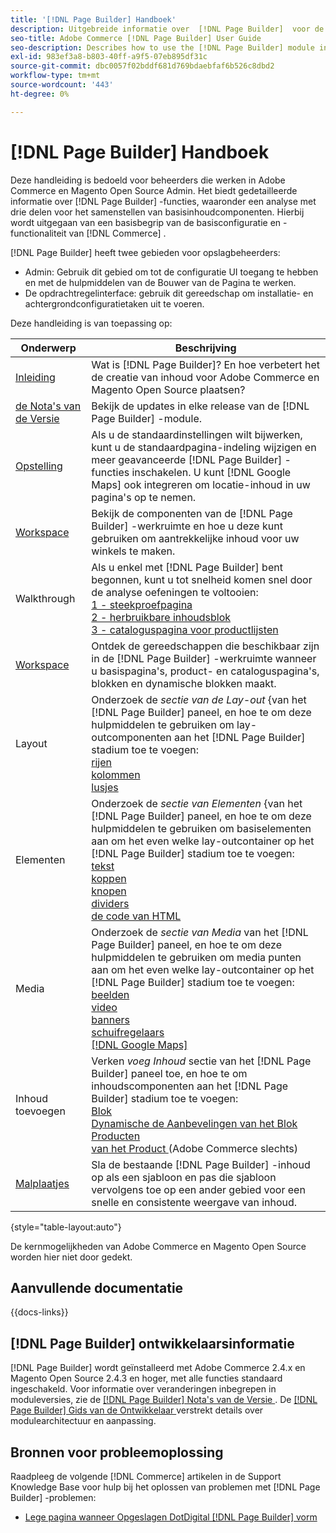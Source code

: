 ```yaml
---
title: '[!DNL Page Builder] Handboek'
description: Uitgebreide informatie over  [!DNL Page Builder]  voor de beheerders van Adobe Commerce en van Magento Open Source.
seo-title: Adobe Commerce [!DNL Page Builder] User Guide
seo-description: Describes how to use the [!DNL Page Builder] module in Adobe Commerce or Magento Open Source.
exl-id: 983ef3a8-b803-40ff-a9f5-07eb895df31c
source-git-commit: dbc0057f02bddf681d769bdaebfaf6b526c8dbd2
workflow-type: tm+mt
source-wordcount: '443'
ht-degree: 0%

---
```


# [!DNL Page Builder] Handboek

Deze handleiding is bedoeld voor beheerders die werken in Adobe Commerce en Magento Open Source Admin. Het biedt gedetailleerde informatie over [!DNL Page Builder] -functies, waaronder een analyse met drie delen voor het samenstellen van basisinhoudcomponenten. Hierbij wordt uitgegaan van een basisbegrip van de basisconfiguratie en -functionaliteit van [!DNL Commerce] .

[!DNL Page Builder] heeft twee gebieden voor opslagbeheerders:

- Admin: Gebruik dit gebied om tot de configuratie UI toegang te hebben en met de hulpmiddelen van de Bouwer van de Pagina te werken.
- De opdrachtregelinterface: gebruik dit gereedschap om installatie- en achtergrondconfiguratietaken uit te voeren.

Deze handleiding is van toepassing op:

| Onderwerp | Beschrijving |
| ------- | ----------- |
| [ Inleiding ](introduction.md) | Wat is [!DNL Page Builder]? En hoe verbetert het de creatie van inhoud voor Adobe Commerce en Magento Open Source plaatsen? |
| [ de Nota&#39;s van de Versie ](release-notes.md) | Bekijk de updates in elke release van de [!DNL Page Builder] -module. |
| [ Opstelling ](setup.md) | Als u de standaardinstellingen wilt bijwerken, kunt u de standaardpagina-indeling wijzigen en meer geavanceerde [!DNL Page Builder] -functies inschakelen. U kunt [!DNL Google Maps] ook integreren om locatie-inhoud in uw pagina&#39;s op te nemen. |
| [ Workspace ](workspace.md) | Bekijk de componenten van de [!DNL Page Builder] -werkruimte en hoe u deze kunt gebruiken om aantrekkelijke inhoud voor uw winkels te maken. |
| Walkthrough | Als u enkel met [!DNL Page Builder] bent begonnen, kunt u tot snelheid komen snel door de analyse oefeningen te voltooien:<br>[ 1 - steekproefpagina ](1-simple-page.md)<br>[ 2 - herbruikbare inhoudsblok ](2-blocks.md)<br>[ 3 - cataloguspagina voor productlijsten ](3-catalog-content.md) |
| [ Workspace ](workspace.md) | Ontdek de gereedschappen die beschikbaar zijn in de [!DNL Page Builder] -werkruimte wanneer u basispagina&#39;s, product- en cataloguspagina&#39;s, blokken en dynamische blokken maakt. |
| Layout | Onderzoek de _sectie van de Lay-out_ &lbrace;van het [!DNL Page Builder] paneel, en hoe te om deze hulpmiddelen te gebruiken om lay-outcomponenten aan het [!DNL Page Builder] stadium toe te voegen: <br>[ rijen ](row.md)<br>[ kolommen ](column.md)<br>[ lusjes ](tabs.md) |
| Elementen | Onderzoek de _sectie van Elementen_ &lbrace;van het [!DNL Page Builder] paneel, en hoe te om deze hulpmiddelen te gebruiken om basiselementen aan om het even welke lay-outcontainer op het [!DNL Page Builder] stadium toe te voegen: <br>[ tekst ](text.md)<br>[ koppen ](heading.md)<br>[ knopen ](buttons.md)<br>[ dividers ](divider.md)<br>[ de code van HTML ](html-code.md) |
| Media | Onderzoek de _sectie van Media_ van het [!DNL Page Builder] paneel, en hoe te om deze hulpmiddelen te gebruiken om media punten aan om het even welke lay-outcontainer op het [!DNL Page Builder] stadium toe te voegen: <br>[ beelden ](image.md)<br>[ video ](video.md)<br>[ banners ](banner.md)<br>[ schuifregelaars ](slider.md)<br>[[!DNL Google Maps]](map.md) |
| Inhoud toevoegen | Verken _voeg Inhoud_ sectie van het [!DNL Page Builder] paneel toe, en hoe te om inhoudscomponenten aan het [!DNL Page Builder] stadium toe te voegen: <br>[ Blok ](block.md)<br>[ Dynamische de Aanbevelingen van het Blok ](dynamic-block.md)<br>[ Producten ](products.md)<br>[ van het Product ](recommendations.md) (Adobe Commerce slechts) |
| [ Malplaatjes ](templates.md) | Sla de bestaande [!DNL Page Builder] -inhoud op als een sjabloon en pas die sjabloon vervolgens toe op een ander gebied voor een snelle en consistente weergave van inhoud. |

{style="table-layout:auto"}

De kernmogelijkheden van Adobe Commerce en Magento Open Source worden hier niet door gedekt.

## Aanvullende documentatie

{{docs-links}}

## [!DNL Page Builder] ontwikkelaarsinformatie

[!DNL Page Builder] wordt geïnstalleerd met Adobe Commerce 2.4.x en Magento Open Source 2.4.3 en hoger, met alle functies standaard ingeschakeld. Voor informatie over veranderingen inbegrepen in moduleversies, zie de [[!DNL Page Builder]  Nota&#39;s van de Versie ](release-notes.md). De [[!DNL Page Builder]  Gids van de Ontwikkelaar ](https://developer.adobe.com/commerce/frontend-core/page-builder/) verstrekt details over modulearchitectuur en aanpassing.

## Bronnen voor probleemoplossing

Raadpleeg de volgende [!DNL Commerce] artikelen in de Support Knowledge Base voor hulp bij het oplossen van problemen met [!DNL Page Builder] -problemen:

- [ Lege pagina wanneer Opgeslagen DotDigital  [!DNL Page Builder]  vorm ](https://experienceleague.adobe.com/docs/commerce-knowledge-base/kb/troubleshooting/miscellaneous/magento-2.4.1-empty-page-when-dotdigital-page-builder-form-saved.html)
